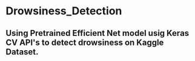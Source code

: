 # Drowsiness_Detection
## Using Pretrained Efficient Net model usig Keras CV API's to detect drowsiness on Kaggle Dataset.

